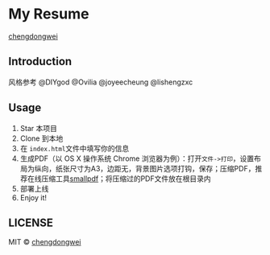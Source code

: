 # My Resume

[chengdongwei](https://chengdongwei.github.io/resume)

## Introduction

风格参考 @DIYgod @Ovilia @joyeecheung @lishengzxc

## Usage

1. Star 本项目
1. Clone 到本地
1. 在 `index.html`文件中填写你的信息
1. 生成PDF（以 OS X 操作系统 Chrome 浏览器为例）：打开`文件->打印`，设置布局为纵向，纸张尺寸为A3，边距无，背景图片选项打钩，保存；压缩PDF，推荐在线压缩工具[smallpdf](http://smallpdf.com/cn/compress-pdf)；将压缩过的PDF文件放在根目录内
1. 部署上线
1. Enjoy it!


## LICENSE

MIT © [chengdongwei](https://www.github.com/chengdongwei)